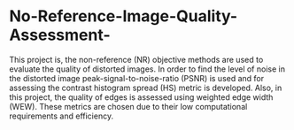 # No-Reference-Image-Quality-Assessment-

This project is, the non-reference (NR) objective methods are used to evaluate the quality of distorted images. In order to find the level of noise in the distorted image peak-signal-to-noise-ratio (PSNR) is used and for assessing the contrast histogram spread (HS) metric is developed. Also, in this project, the quality of edges is assessed using weighted edge width (WEW). These metrics are chosen due to their low computational requirements and efficiency. 
